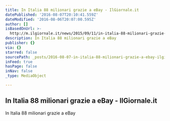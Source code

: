 ```yaml
---
title: In Italia 88 milionari grazie a eBay - IlGiornale.it
datePublished: '2016-08-07T20:10:41.559Z'
dateModified: '2016-08-06T20:07:00.595Z'
author: []
isBasedOnUrl: >-
  http://m.ilgiornale.it/news/2015/09/11/in-italia-88-milionari-grazie-a-ebay/1169362/
description: In Italia 88 milionari grazie a eBay
publisher: {}
via: {}
starred: false
sourcePath: _posts/2016-08-07-in-italia-88-milionari-grazie-a-ebay-ilgiornaleit.md
inFeed: true
hasPage: false
inNav: false
_type: MediaObject

---
```

<article style=""><h1>In Italia 88 milionari grazie a eBay - IlGiornale.it</h1><p>In Italia 88 milionari grazie a eBay</p></article>